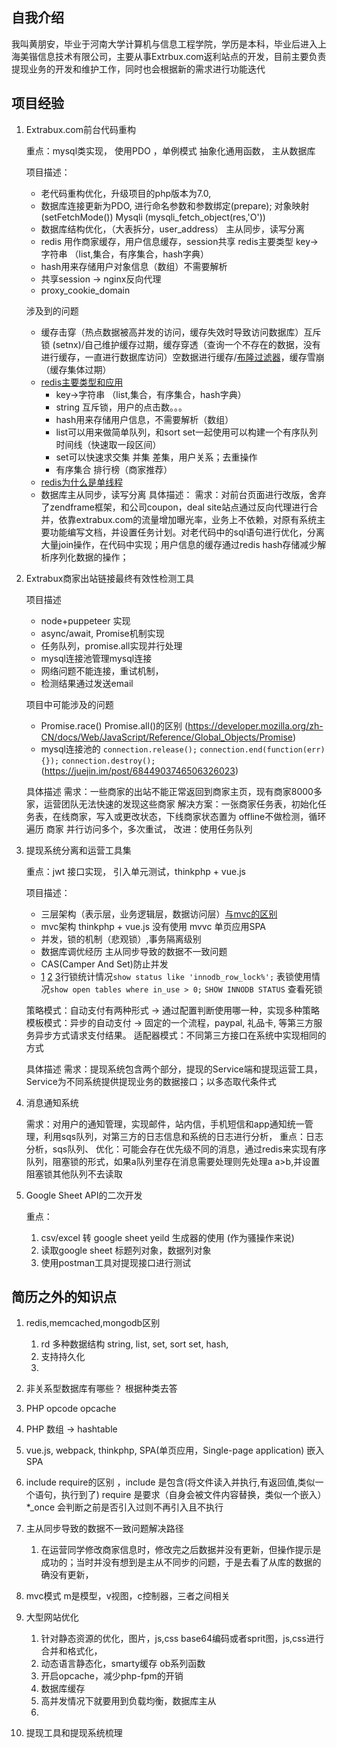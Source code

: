 ## 自我介绍
我叫黄朋安，毕业于河南大学计算机与信息工程学院，学历是本科，毕业后进入上海美锴信息技术有限公司，主要从事Extrbux.com返利站点的开发，目前主要负责提现业务的开发和维护工作，同时也会根据新的需求进行功能迭代

## 项目经验
1. Extrabux.com前台代码重构
    
    重点：mysql类实现， 使用PDO ，单例模式 抽象化通用函数， 主从数据库
    
    项目描述：
    * 老代码重构优化，升级项目的php版本为7.0, 
    * 数据库连接更新为PDO, 进行命名参数和参数绑定(prepare); 对象映射(setFetchMode())
    Mysqli (mysqli_fetch_object(res,'O')) 
    * 数据库结构优化，（大表拆分，user_address） 主从同步，读写分离
    * redis 用作商家缓存，用户信息缓存，session共享 redis主要类型 key->字符串 （list,集合，有序集合，hash字典）
    * hash用来存储用户对象信息（数组）不需要解析
    * 共享session -> nginx反向代理
    * proxy_cookie_domain 

    涉及到的问题

    * 缓存击穿（热点数据被高并发的访问，缓存失效时导致访问数据库）互斥锁 (setnx)/自己维护缓存过期，缓存穿透（查询一个不存在的数据，没有进行缓存，一直进行数据库访问）空数据进行缓存/[布隆过滤器](http://imhuchao.com/1271.html)，缓存雪崩（缓存集体过期）
    * [redis主要类型和应用](https://juejin.im/post/6844903951502934030)
        * key->字符串 （list,集合，有序集合，hash字典） 
        * string 互斥锁，用户的点击数。。。
        * hash用来存储用户信息，不需要解析（数组）
        * list可以用来做简单队列，和sort set一起使用可以构建一个有序队列 时间线（快速取一段区间）
        * set可以快速求交集 并集 差集，用户关系；去重操作
        * 有序集合 排行榜（商家推荐）
    * [redis为什么是单线程](https://draveness.me/whys-the-design-redis-single-thread/)
    * 数据库主从同步，读写分离
    具体描述：
    需求：对前台页面进行改版，舍弃了zendframe框架，和公司coupon，deal site站点通过反向代理进行合并，依靠extrabux.com的流量增加曝光率，业务上不依赖，对原有系统主要功能编写文档，并设置任务计划。对老代码中的sql语句进行优化，分离大量join操作，在代码中实现；用户信息的缓存通过redis hash存储减少解析序列化数据的操作；
    
    
2. Extrabux商家出站链接最终有效性检测工具

    项目描述 
    * node+puppeteer 实现
    * async/await, Promise机制实现
    * 任务队列，promise.all实现并行处理
    * mysql连接池管理mysql连接
    * 网络问题不能连接，重试机制，
    * 检测结果通过发送email

    项目中可能涉及的问题
    * Promise.race() Promise.all()的区别 (https://developer.mozilla.org/zh-CN/docs/Web/JavaScript/Reference/Global_Objects/Promise)
    * mysql连接池的 `connection.release();` `connection.end(function(err){});` `connection.destroy();` (https://juejin.im/post/6844903746506326023)

    具体描述
    需求：一些商家的出站不能正常返回到商家主页，现有商家8000多家，运营团队无法快速的发现这些商家
    解决方案：一张商家任务表，初始化任务表，在线商家，写入或更改状态，下线商家状态置为 offline不做检测，循环遍历 商家 并行访问多个，多次重试，
    改进：使用任务队列
3. 提现系统分离和运营工具集

    重点：jwt 接口实现， 引入单元测试，thinkphp + vue.js

    项目描述：
    * 三层架构（表示层，业务逻辑层，数据访问层）[与mvc的区别](https://juejin.im/post/6844903479568252935)
    * mvc架构 thinkphp + vue.js  没有使用 mvvc 单页应用SPA
    * 并发，锁的机制（悲观锁）,事务隔离级别
    * 数据库调优经历 主从同步导致的数据不一致问题
    * CAS(Camper And Set)防止并发
    * [1]( ://www.cnblogs.com/chenqionghe/p/4845693.html) [2](https://segmentfault.com/a/1190000012773157) [3](https://tech.meituan.com/2014/08/20/innodb-lock.html)行锁统计情况`show status like 'innodb_row_lock%';` 表锁使用情况`show open tables where in_use > 0;` `SHOW INNODB STATUS` 查看死锁

    策略模式：自动支付有两种形式 -> 通过配置判断使用哪一种，实现多种策略
    模板模式：异步的自动支付 -> 固定的一个流程，paypal, 礼品卡, 等第三方服务异步方式请求支付结果。
    适配器模式：不同第三方接口在系统中实现相同的方式

    具体描述
    需求：提现系统包含两个部分，提现的Service端和提现运营工具，Service为不同系统提供提现业务的数据接口；以多态取代条件式


4. 消息通知系统

    需求：对用户的通知管理，实现邮件，站内信，手机短信和app通知统一管理，利用sqs队列，对第三方的日志信息和系统的日志进行分析，
    重点：日志分析，sqs队列、
    优化：可能会存在优先级不同的消息，通过redis来实现有序队列，阻塞锁的形式，如果a队列里存在消息需要处理则先处理a a>b,并设置阻塞锁其他队列不去读取
5. Google Sheet API的二次开发 

    重点：
    1. csv/excel 转 google sheet yeild 生成器的使用 (作为骚操作来说)
    2. 读取google sheet 标题列对象，数据列对象
    3. 使用postman工具对提现接口进行测试





## 简历之外的知识点
1. redis,memcached,mongodb区别
    1. rd 多种数据结构 string, list, set, sort set, hash,
    2. 支持持久化
    3. 
2. 非关系型数据库有哪些？ 根据种类去答
3. PHP opcode opcache
4. PHP 数组 -> hashtable 
6. vue.js, webpack, thinkphp, SPA(单页应用，Single-page application) 嵌入SPA
7. include require的区别 ，include 是包含(将文件读入并执行,有返回值,类似一个语句，执行到了) require 是要求（自身会被文件内容替换，类似一个嵌入） *_once 会判断之前是否引入过则不再引入且不执行
8. 主从同步导致的数据不一致问题解决路径
    1. 在运营同学修改商家信息时，修改完之后数据并没有更新，但操作提示是成功的；当时并没有想到是主从不同步的问题，于是去看了从库的数据的确没有更新，
9. mvc模式
    m是模型，v视图，c控制器，三者之间相关

10. 大型网站优化
    1. 针对静态资源的优化，图片，js,css base64编码或者sprit图，js,css进行合并和格式化，
    2. 动态语言静态化，smarty缓存 ob系列函数
    3. 开启opcache，减少php-fpm的开销
    4. 数据库缓存
    5. 高并发情况下就要用到负载均衡，数据库主从
    6. 


11. 提现工具和提现系统梳理
     